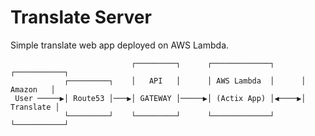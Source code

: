 # Translate Server

Simple translate web app deployed on AWS Lambda.

```
                           ┌─────────┐      ┌─────────────┐      ┌───────────┐
            ┌─────────┐    │   API   │      │ AWS Lambda  │      │  Amazon   │
 User ─────▶│ Route53 │───▶│ GATEWAY │─────▶│ (Actix App) │◀────▶│ Translate │
            └─────────┘    └─────────┘      └─────────────┘      └───────────┘
```
